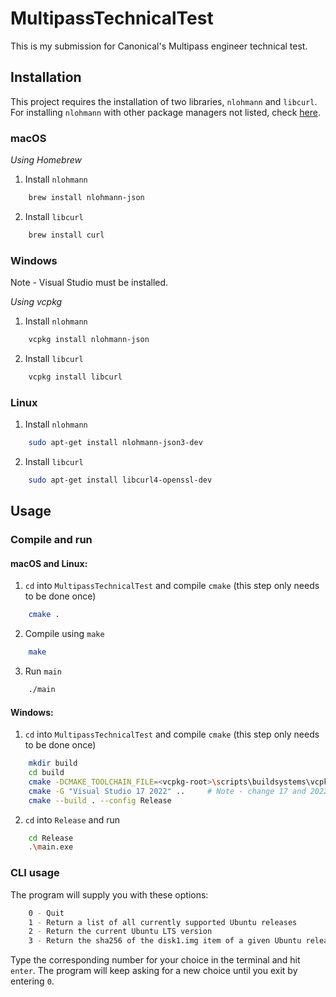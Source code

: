 # MultipassTechnicalTest
This is my submission for Canonical's Multipass engineer technical test.

## Installation
This project requires the installation of two libraries, `nlohmann` and `libcurl`.
For installing `nlohmann` with other package managers not listed, check [here](https://json.nlohmann.me/integration/package_managers/).

### macOS
_Using Homebrew_
1. Install `nlohmann`
```sh
    brew install nlohmann-json
```
2. Install `libcurl`
```sh
    brew install curl
```

### Windows
Note - Visual Studio must be installed.

_Using vcpkg_
1. Install `nlohmann`
```sh
    vcpkg install nlohmann-json
```
2. Install `libcurl`
```sh
    vcpkg install libcurl
```

### Linux
1. Install `nlohmann`
```sh
    sudo apt-get install nlohmann-json3-dev
```
2. Install `libcurl`
```sh
    sudo apt-get install libcurl4-openssl-dev
```

## Usage

### Compile and run
#### macOS and Linux:
1. `cd` into `MultipassTechnicalTest` and compile `cmake` (this step only needs to be done once)
```sh
    cmake .
```
2. Compile using `make`
```sh
    make
```
3. Run `main`
```sh
    ./main
```
#### Windows:
1. `cd` into `MultipassTechnicalTest` and compile `cmake` (this step only needs to be done once)
```sh
    mkdir build
    cd build
    cmake -DCMAKE_TOOLCHAIN_FILE=<vcpkg-root>\scripts\buildsystems\vcpkg.cmake -DCMAKE_PREFIX_PATH=<vcpkg-root>\installed\x64-windows ..
    cmake -G "Visual Studio 17 2022" ..     # Note - change 17 and 2022 to your version of Visual Studio
    cmake --build . --config Release
```
2. `cd` into `Release` and run
```sh
    cd Release
    .\main.exe
```

### CLI usage
The program will supply you with these options:
```sh
    0 - Quit
    1 - Return a list of all currently supported Ubuntu releases
    2 - Return the current Ubuntu LTS version
    3 - Return the sha256 of the disk1.img item of a given Ubuntu release
```
Type the corresponding number for your choice in the terminal and hit `enter`.
The program will keep asking for a new choice until you exit by entering `0`.